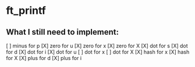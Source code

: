 # ft_printf

## What I still need to implement: 

[ ] minus for p
[X] zero for u
[X] zero for x
[X] zero for X
[X] dot for s
[X] dot for d
[X] dot for i
[X] dot for u
[ ] dot for x
[ ] dot for X
[X] hash for x
[X] hash for X
[X] plus for d
[X] plus for i
